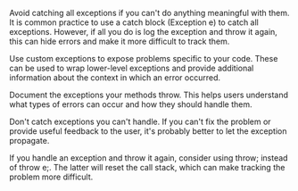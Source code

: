 Avoid catching all exceptions if you can't do anything meaningful with them. It is common practice to use a catch block (Exception e) to catch all exceptions. However, if all you do is log the exception and throw it again, this can hide errors and make it more difficult to track them.

Use custom exceptions to expose problems specific to your code. These can be used to wrap lower-level exceptions and provide additional information about the context in which an error occurred.

Document the exceptions your methods throw. This helps users understand what types of errors can occur and how they should handle them.

Don't catch exceptions you can't handle. If you can't fix the problem or provide useful feedback to the user, it's probably better to let the exception propagate.

If you handle an exception and throw it again, consider using throw; instead of throw e;. The latter will reset the call stack, which can make tracking the problem more difficult.
